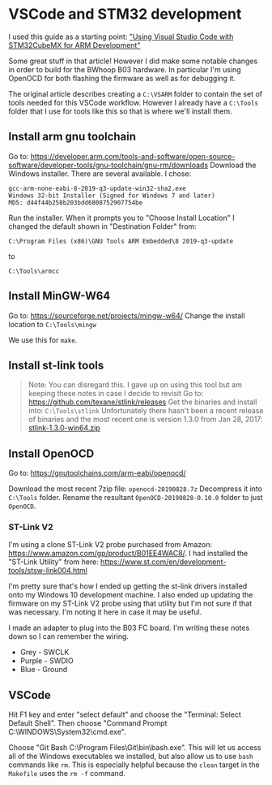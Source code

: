 # VSCode and STM32 development

I used this guide as a starting point: ["Using Visual Studio Code with STM32CubeMX for ARM Development"](https://hbfsrobotics.com/blog/configuring-vs-code-arm-development-stm32cubemx)

Some great stuff in that article! However I did make some notable changes in order to build for the BWhoop B03 hardware. In particular
I'm using OpenOCD for both flashing the firmware as well as for debugging it.

The original article describes creating a `C:\VSARM` folder to contain the set of tools needed for this VSCode workflow.
However I already have a `C:\Tools` folder that I use for tools like this so that is where we'll install them.

## Install arm gnu toolchain

Go to: <https://developer.arm.com/tools-and-software/open-source-software/developer-tools/gnu-toolchain/gnu-rm/downloads>
Download the Windows installer. There are several available. I chose:

```
gcc-arm-none-eabi-8-2019-q3-update-win32-sha2.exe
Windows 32-bit Installer (Signed for Windows 7 and later)
MD5: d44f44b258b203bdd6808752907754be
```

Run the installer. When it prompts you to "Choose Install Location" I changed the default shown in "Destination Folder"
from:

```
C:\Program Files (x86)\GNU Tools ARM Embedded\8 2019-q3-update
```
to 
```
C:\Tools\armcc
```

## Install MinGW-W64

Go to: <https://sourceforge.net/projects/mingw-w64/>
Change the install location to `C:\Tools\mingw`

We use this for `make`.

## Install st-link tools
> Note: You can disregard this. I gave up on using this tool but am keeping these notes in case I decide to revisit
Go to: <https://github.com/texane/stlink/releases>
Get the binaries and install into: `C:\Tools\stlink`
Unfortunately there hasn't been a recent release of binaries and the most recent one
is version 1.3.0 from Jan 28, 2017: [stlink-1.3.0-win64.zip](https://github.com/texane/stlink/releases/download/1.3.0/stlink-1.3.0-win64.zip)


## Install OpenOCD
Go to: <https://gnutoolchains.com/arm-eabi/openocd/>

Download the most recent 7zip file: `openocd-20190828.7z`
Decompress it into `C:\Tools` folder. Rename the resultant `OpenOCD-20190828-0.10.0` folder to just `OpenOCD`.

### ST-Link V2
I'm using a clone ST-Link V2 probe purchased from Amazon: <https://www.amazon.com/gp/product/B01EE4WAC8/>. I had installed the "ST-Link Utility"
from here: <https://www.st.com/en/development-tools/stsw-link004.html>

I'm pretty sure that's how I ended up getting the st-link drivers installed onto my Windows 10 development machine. I also ended up updating
the firmware on my ST-Link V2 probe using that utility but I'm not sure if that was necessary. I'm noting it here in case it may be useful.

I made an adapter to plug into the B03 FC board. I'm writing these notes down so I can remember the wiring.

* Grey - SWCLK
* Purple - SWDIO
* Blue - Ground


## VSCode
Hit F1 key and enter "select default" and choose the "Terminal: Select Default Shell". Then choose "Command Prompt C:\WINDOWS\System32\cmd.exe".

Choose "Git Bash C:\Program Files\Git\bin\bash.exe". This will let us access all of the Windows executables we installed, but also allow
us to use `bash` commands like `rm`. This is especially helpful because the `clean` target in the `Makefile` uses the `rm -f` command.

